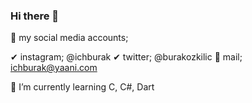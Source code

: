 ### Hi there 👋

🎁 my social media accounts; 

✔ instagram; @ichburak
✔ twitter; @burakozkilic 
📧 mail; ichburak@yaani.com

👀 I’m currently learning C, C#, Dart
